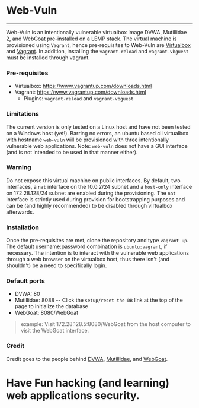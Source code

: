# Web-Vuln

***
Web-Vuln is an intentionally vulnerable virtualbox image DVWA, Mutillidae 2, and WebGoat pre-installed on a LEMP stack. The virtual machine is provisioned using ````Vagrant````, hence pre-requisites to Web-Vuln are [Virtualbox](https://www.virtualbox.org/wiki/Downloads) and [Vagrant](https://www.vagrantup.com/downloads.html). In addition, installing the `vagrant-reload` and `vagrant-vbguest` must be installed through vagrant.

### Pre-requisites
* Virtualbox: https://www.vagrantup.com/downloads.html
* Vagrant: https://www.vagrantup.com/downloads.html
  - Plugins: `vagrant-reload` and `vagrant-vbguest`

### Limitations
The current version is only tested on a Linux host and have not been tested on a Windows host (yet!). Barring no errors, an ubuntu based cli virtualbox with hostname `web-vuln` will be provisioned with three intentionally vulnerable web applications. Note: `web-vuln` does not have a GUI interface (and is not intended to be used in that manner either).

### Warning
Do not expose this virtual machine on public interfaces. By default, two interfaces, a `nat` interface on the 10.0.2/24 subnet and a `host-only` interface on 172.28.128/24 subnet are enabled during the provisioning. The `nat` interface is strictly used during provision for bootstrapping purposes and can be (and highly recommended) to be disabled through virtualbox afterwards.

### Installation
Once the pre-requisites are met, clone the repository and type `vagrant up`. The default username:password combination is `ubuntu:vagrant`, if necessary. The intention is to interact with the vulnerable web applications through a web browser on the virtualbox host, thus there isn't (and shouldn't) be a need to specifically login. 

### Default ports
* DVWA: 80
* Mutillidae: 8088 -- Click the `setup/reset the DB` link at the top of the page to initialize the database
* WebGoat: 8080/WebGoat
> example: Visit 172.28.128.5:8080/WebGoat from the host computer to visit the WebGoat interface.

### Credit
Credit goes to the people behind [DVWA](http://www.dvwa.co.uk/), [Mutillidae](https://sourceforge.net/projects/mutillidae/), and [WebGoat](https://github.com/WebGoat/WebGoat/wiki). 

# Have Fun hacking (and learning) web applications security. 
